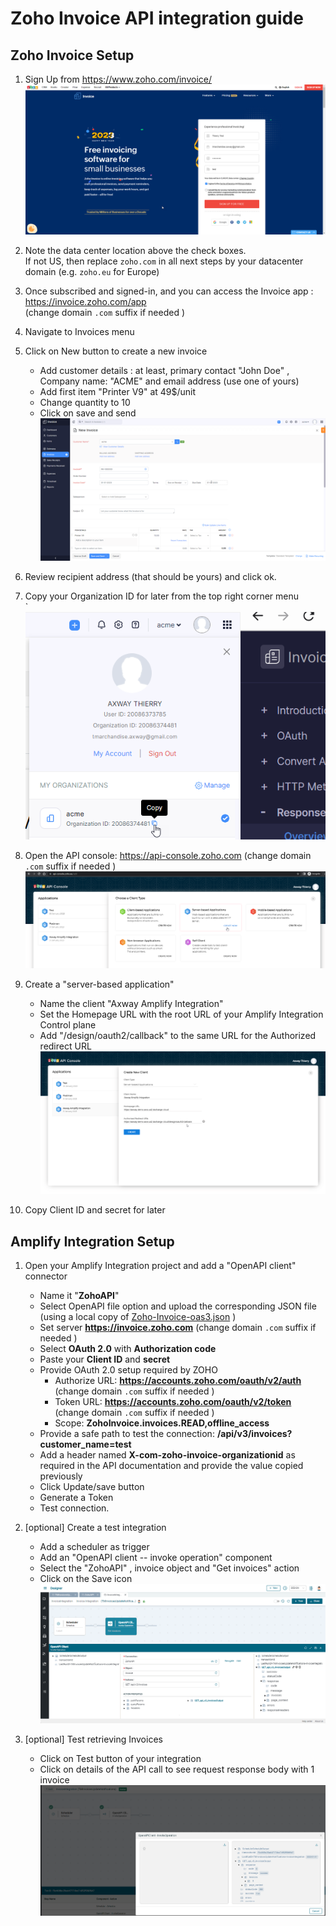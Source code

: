 # Zoho Invoice API integration guide

## Zoho Invoice Setup

1. Sign Up from <https://www.zoho.com/invoice/> \
   ![Sign Up](zoho-api-instructions/image1.png)

2. Note the data center location above the check boxes. \
   If not US, then replace `zoho.com` in all next steps by your datacenter domain (e.g. `zoho.eu` for Europe)

3. Once subscribed and signed-in, and you can access the Invoice app : <https://invoice.zoho.com/app> \
    (change domain `.com` suffix if needed )

4. Navigate to Invoices menu

5. Click on New button to create a new invoice

   - Add customer details : at least, primary contact "John Doe" , Company name: "ACME" and email address (use one of yours)
   - Add first item "Printer V9" at 49\$/unit
   - Change quantity to 10
   - Click on save and send \
     ![New invoice](zoho-api-instructions/image2.png)

6. Review recipient address (that should be yours) and click ok.

7. Copy your Organization ID for later from the top right corner menu \
`  ![Organization ID](zoho-api-instructions/image3.png)

8. Open the API console: <https://api-console.zoho.com> (change domain
    `.com` suffix if needed )![API console](zoho-api-instructions/image4.png)

9. Create a "server-based application"
   - Name the client "Axway Amplify Integration"
   - Set the Homepage URL with the root URL of your Amplify Integration Control plane
   - Add "/design/oauth2/callback" to the same URL for the Authorized
        redirect URL![server-based application](zoho-api-instructions/image5.png)

10. Copy Client ID and secret for later

## Amplify Integration Setup

1. Open your Amplify Integration project and add a "OpenAPI client"
    connector
    - Name it "**ZohoAPI**"
    - Select OpenAPI file option and upload the corresponding JSON file (using a local copy of [Zoho-Invoice-oas3.json](Zoho-Invoice-oas3.json) )
    - Set server **<https://invoice.zoho.com>** (change domain `.com` suffix if needed )
    - Select **OAuth 2.0** with **Authorization code**
    - Paste your **Client ID** and **secret**
    - Provide OAuth 2.0 setup required by ZOHO
        - Authorize URL: **<https://accounts.zoho.com/oauth/v2/auth>** \
          (change domain `.com` suffix if needed )
        - Token URL: **<https://accounts.zoho.com/oauth/v2/token>** \
          (change domain `.com` suffix if needed )
        - Scope: **ZohoInvoice.invoices.READ,offline_access**
    - Provide a safe path to test the connection: **/api/v3/invoices?customer_name=test**
    - Add a header named **X-com-zoho-invoice-organizationid** as required in the API documentation and provide the value copied previously
    - Click Update/save button
    - Generate a Token
    - Test connection.

2. [optional] Create a test integration
    - Add a scheduler as trigger
    - Add an "OpenAPI client -- invoke operation" component
    - Select the "ZohoAPI" , invoice object and "Get invoices" action 
    - Click on the Save icon \
    ![integration](zoho-api-instructions/image6.png)

3. [optional] Test retrieving Invoices
    - Click on Test button of your integration
    - Click on details of the API call to see request response body with 1 invoice \
        ![Test](zoho-api-instructions/image7.png)
